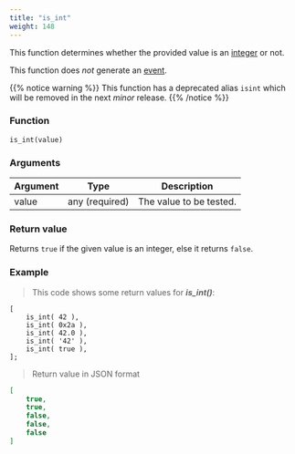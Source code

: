 ```yaml
---
title: "is_int"
weight: 148
---
```


This function determines whether the provided value is an [integer](../../data-types/int) or not.

This function does *not* generate an [event](../../overview/events).

{{% notice warning %}}
This function has a deprecated alias `isint` which will be removed in the next *minor* release.
{{% /notice %}}

### Function

`is_int(value)`

### Arguments

Argument | Type | Description
-------- | ---- | -----------
value | any (required) | The value to be tested.

### Return value

Returns `true` if the given value is an integer, else it returns `false`.

### Example

> This code shows some return values for ***is_int()***:

```thingsdb,json_response
[
    is_int( 42 ),
    is_int( 0x2a ),
    is_int( 42.0 ),
    is_int( '42' ),
    is_int( true ),
];
```

> Return value in JSON format

```json
[
    true,
    true,
    false,
    false,
    false
]
```
